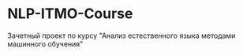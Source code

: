 # NLP-ITMO-Course
Зачетный проект по курсу "Анализ естественного языка методами машинного обучения"

